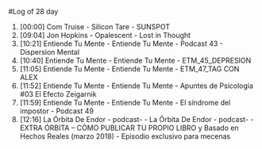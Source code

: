 #Log of 28 day

1. [00:00] Com Truise - Silicon Tare - SUNSPOT
1. [09:04] Jon Hopkins - Opalescent - Lost in Thought
1. [10:21] Entiende Tu Mente - Entiende Tu Mente - Podcast 43 - Dispersion Mental
1. [10:40] Entiende Tu Mente - Entiende Tu Mente - ETM_45_DEPRESION
1. [11:05] Entiende Tu Mente - Entiende Tu Mente - ETM_47_TAG CON ALEX
1. [11:52] Entiende Tu Mente - Entiende Tu Mente - Apuntes de Psicología #03 El Efecto Zeigarnik
1. [11:59] Entiende Tu Mente - Entiende Tu Mente - El síndrome del impostor - Podcast 49
1. [12:16] La Órbita De Endor - podcast- - La Órbita De Endor - podcast- - EXTRA ÓRBITA – CÓMO PUBLICAR TU PROPIO LIBRO y Basado en Hechos Reales (marzo 2018) - Episodio exclusivo para mecenas
